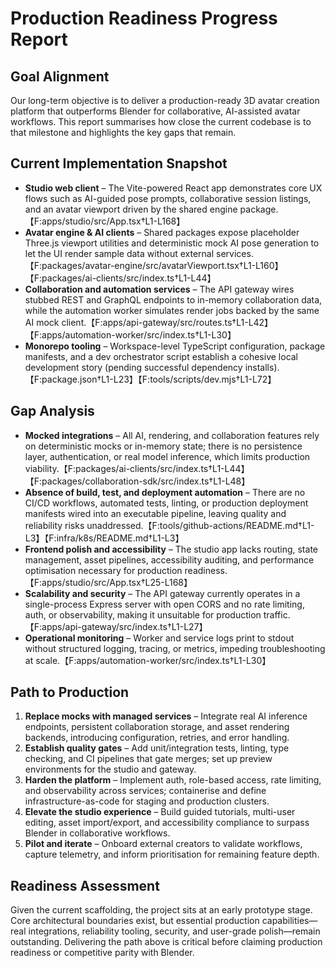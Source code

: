 # Production Readiness Progress Report

## Goal Alignment
Our long-term objective is to deliver a production-ready 3D avatar creation platform that outperforms Blender for collaborative, AI-assisted avatar workflows. This report summarises how close the current codebase is to that milestone and highlights the key gaps that remain.

## Current Implementation Snapshot
- **Studio web client** – The Vite-powered React app demonstrates core UX flows such as AI-guided pose prompts, collaborative session listings, and an avatar viewport driven by the shared engine package.【F:apps/studio/src/App.tsx†L1-L168】
- **Avatar engine & AI clients** – Shared packages expose placeholder Three.js viewport utilities and deterministic mock AI pose generation to let the UI render sample data without external services.【F:packages/avatar-engine/src/avatarViewport.tsx†L1-L160】【F:packages/ai-clients/src/index.ts†L1-L44】
- **Collaboration and automation services** – The API gateway wires stubbed REST and GraphQL endpoints to in-memory collaboration data, while the automation worker simulates render jobs backed by the same AI mock client.【F:apps/api-gateway/src/routes.ts†L1-L42】【F:apps/automation-worker/src/index.ts†L1-L30】
- **Monorepo tooling** – Workspace-level TypeScript configuration, package manifests, and a dev orchestrator script establish a cohesive local development story (pending successful dependency installs).【F:package.json†L1-L23】【F:tools/scripts/dev.mjs†L1-L72】

## Gap Analysis
- **Mocked integrations** – All AI, rendering, and collaboration features rely on deterministic mocks or in-memory state; there is no persistence layer, authentication, or real model inference, which limits production viability.【F:packages/ai-clients/src/index.ts†L1-L44】【F:packages/collaboration-sdk/src/index.ts†L1-L48】
- **Absence of build, test, and deployment automation** – There are no CI/CD workflows, automated tests, linting, or production deployment manifests wired into an executable pipeline, leaving quality and reliability risks unaddressed.【F:tools/github-actions/README.md†L1-L3】【F:infra/k8s/README.md†L1-L3】
- **Frontend polish and accessibility** – The studio app lacks routing, state management, asset pipelines, accessibility auditing, and performance optimisation necessary for production readiness.【F:apps/studio/src/App.tsx†L25-L168】
- **Scalability and security** – The API gateway currently operates in a single-process Express server with open CORS and no rate limiting, auth, or observability, making it unsuitable for production traffic.【F:apps/api-gateway/src/index.ts†L1-L27】
- **Operational monitoring** – Worker and service logs print to stdout without structured logging, tracing, or metrics, impeding troubleshooting at scale.【F:apps/automation-worker/src/index.ts†L1-L30】

## Path to Production
1. **Replace mocks with managed services** – Integrate real AI inference endpoints, persistent collaboration storage, and asset rendering backends, introducing configuration, retries, and error handling.
2. **Establish quality gates** – Add unit/integration tests, linting, type checking, and CI pipelines that gate merges; set up preview environments for the studio and gateway.
3. **Harden the platform** – Implement auth, role-based access, rate limiting, and observability across services; containerise and define infrastructure-as-code for staging and production clusters.
4. **Elevate the studio experience** – Build guided tutorials, multi-user editing, asset import/export, and accessibility compliance to surpass Blender in collaborative workflows.
5. **Pilot and iterate** – Onboard external creators to validate workflows, capture telemetry, and inform prioritisation for remaining feature depth.

## Readiness Assessment
Given the current scaffolding, the project sits at an early prototype stage. Core architectural boundaries exist, but essential production capabilities—real integrations, reliability tooling, security, and user-grade polish—remain outstanding. Delivering the path above is critical before claiming production readiness or competitive parity with Blender.
